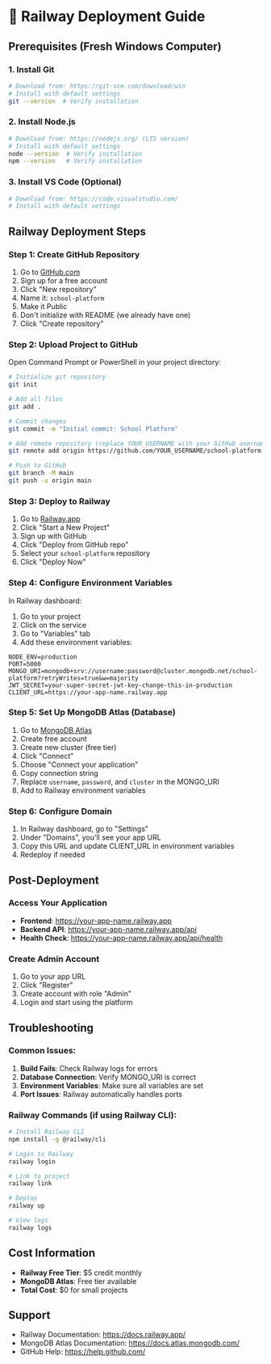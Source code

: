 # 🚀 Railway Deployment Guide

## Prerequisites (Fresh Windows Computer)

### 1. Install Git
```bash
# Download from: https://git-scm.com/download/win
# Install with default settings
git --version  # Verify installation
```

### 2. Install Node.js
```bash
# Download from: https://nodejs.org/ (LTS version)
# Install with default settings
node --version  # Verify installation
npm --version   # Verify installation
```

### 3. Install VS Code (Optional)
```bash
# Download from: https://code.visualstudio.com/
# Install with default settings
```

## Railway Deployment Steps

### Step 1: Create GitHub Repository

1. Go to [GitHub.com](https://github.com)
2. Sign up for a free account
3. Click "New repository"
4. Name it: `school-platform`
5. Make it Public
6. Don't initialize with README (we already have one)
7. Click "Create repository"

### Step 2: Upload Project to GitHub

Open Command Prompt or PowerShell in your project directory:

```bash
# Initialize git repository
git init

# Add all files
git add .

# Commit changes
git commit -m "Initial commit: School Platform"

# Add remote repository (replace YOUR_USERNAME with your GitHub username)
git remote add origin https://github.com/YOUR_USERNAME/school-platform.git

# Push to GitHub
git branch -M main
git push -u origin main
```

### Step 3: Deploy to Railway

1. Go to [Railway.app](https://railway.app)
2. Click "Start a New Project"
3. Sign up with GitHub
4. Click "Deploy from GitHub repo"
5. Select your `school-platform` repository
6. Click "Deploy Now"

### Step 4: Configure Environment Variables

In Railway dashboard:

1. Go to your project
2. Click on the service
3. Go to "Variables" tab
4. Add these environment variables:

```
NODE_ENV=production
PORT=5000
MONGO_URI=mongodb+srv://username:password@cluster.mongodb.net/school-platform?retryWrites=true&w=majority
JWT_SECRET=your-super-secret-jwt-key-change-this-in-production
CLIENT_URL=https://your-app-name.railway.app
```

### Step 5: Set Up MongoDB Atlas (Database)

1. Go to [MongoDB Atlas](https://www.mongodb.com/atlas)
2. Create free account
3. Create new cluster (free tier)
4. Click "Connect"
5. Choose "Connect your application"
6. Copy connection string
7. Replace `username`, `password`, and `cluster` in the MONGO_URI
8. Add to Railway environment variables

### Step 6: Configure Domain

1. In Railway dashboard, go to "Settings"
2. Under "Domains", you'll see your app URL
3. Copy this URL and update CLIENT_URL in environment variables
4. Redeploy if needed

## Post-Deployment

### Access Your Application

- **Frontend**: https://your-app-name.railway.app
- **Backend API**: https://your-app-name.railway.app/api
- **Health Check**: https://your-app-name.railway.app/api/health

### Create Admin Account

1. Go to your app URL
2. Click "Register"
3. Create account with role "Admin"
4. Login and start using the platform

## Troubleshooting

### Common Issues:

1. **Build Fails**: Check Railway logs for errors
2. **Database Connection**: Verify MONGO_URI is correct
3. **Environment Variables**: Make sure all variables are set
4. **Port Issues**: Railway automatically handles ports

### Railway Commands (if using Railway CLI):

```bash
# Install Railway CLI
npm install -g @railway/cli

# Login to Railway
railway login

# Link to project
railway link

# Deploy
railway up

# View logs
railway logs
```

## Cost Information

- **Railway Free Tier**: $5 credit monthly
- **MongoDB Atlas**: Free tier available
- **Total Cost**: $0 for small projects

## Support

- Railway Documentation: https://docs.railway.app/
- MongoDB Atlas Documentation: https://docs.atlas.mongodb.com/
- GitHub Help: https://help.github.com/ 